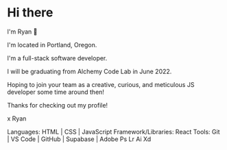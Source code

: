 # Hi there

I'm Ryan 👋

I'm located in Portland, Oregon.

I'm a full-stack software developer.

I will be graduating from Alchemy Code Lab in June 2022.

Hoping to join your team as a creative, curious, and meticulous JS developer some time around then!

Thanks for checking out my profile!

x Ryan

Languages: HTML | CSS | JavaScript
Framework/Libraries: React
Tools: Git | VS Code | GitHub | Supabase | Adobe Ps Lr Ai Xd
